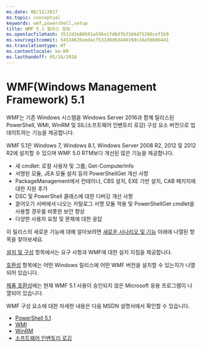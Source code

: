 ```yaml
---
ms.date: 08/12/2017
ms.topic: conceptual
keywords: wmf,powershell,setup
title: WMF 5.1 릴리스 정보
ms.openlocfilehash: 3512d2e80501a596e1fd6d7b33d4d75286cef1b9
ms.sourcegitcommit: 54534635eedacf531d8d6344019dc16a50b8b441
ms.translationtype: HT
ms.contentlocale: ko-KR
ms.lasthandoff: 05/16/2018
---
```

# <a name="windows-management-framework-wmf-51"></a>WMF(Windows Management Framework) 5.1 #

WMF는 기존 Windows 시스템을 Windows Server 2016과 함께 릴리스된 PowerShell, WMI, WinRM 및 SIL(소프트웨어 인벤토리 로깅) 구성 요소 버전으로 업데이트하는 기능을 제공합니다.

WMF 5.1은 Windows 7, Windows 8.1, Windows Server 2008 R2, 2012 및 2012 R2에 설치할 수 있으며 WMF 5.0 RTM보다 개선된 많은 기능을 제공합니다.

- 새 cmdlet: 로컬 사용자 및 그룹; Get-ComputerInfo
- 서명된 모듈, JEA 모듈 설치 등의 PowerShellGet 개선 사항
- PackageManagement에서 컨테이너, CBS 설치, EXE 기반 설치, CAB 패키지에 대한 지원 추가
- DSC 및 PowerShell 클래스에 대한 디버깅 개선 사항
- 끌어오기 서버에서 나오는 카탈로그 서명 모듈 적용 및 PowerShellGet cmdlet을 사용할 경우를 비롯한 보안 향상
- 다양한 사용자 요청 및 문제에 대한 응답

이 릴리스의 새로운 기능에 대해 알아보려면 [새로운 시나리오 및 기능](https://docs.microsoft.com/en-us/powershell/wmf/5.1/scenarios-features) 아래에 나열된 항목을 찾아보세요.

[설치 및 구성](https://docs.microsoft.com/en-us/powershell/wmf/5.1/install-configure) 항목에서는 요구 사항과 WMF에 대한 설치 지침을 제공합니다.

[호환성](https://docs.microsoft.com/en-us/powershell/wmf/5.1/compatibility) 항목에는 어떤 Windows 릴리스에 어떤 WMF 버전을 설치할 수 있는지가 나열되어 있습니다.

[제품 호환성](https://docs.microsoft.com/en-us/powershell/wmf/5.1/productincompat)에는 현재 WMF 5.1 사용이 승인되지 않은 Microsoft 응용 프로그램이 나열되어 있습니다.

WMF 구성 요소에 대한 자세한 내용은 다음 MSDN 설명서에서 확인할 수 있습니다.

- [PowerShell 5.1](https://docs.microsoft.com/en-us/powershell/)
- [WMI](https://msdn.microsoft.com/en-us/library/jj152383(v=vs.85).aspx)
- [WinRM](https://msdn.microsoft.com/en-us/library/aa384426(v=vs.85).aspx)
- [소프트웨어 인벤토리 로깅](https://technet.microsoft.com/en-us/library/dn383584(v=ws.11).aspx)
